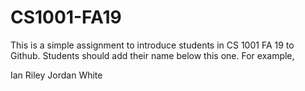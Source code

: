 # CS1001-FA19
This is a simple assignment to introduce students in CS 1001 FA 19 to Github.
Students should add their name below this one. For example,

Ian Riley
Jordan White
